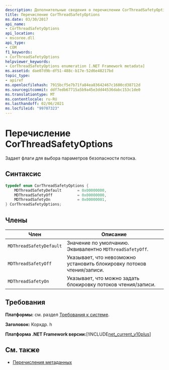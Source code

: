 ```yaml
---
description: Дополнительные сведения о перечислении CorThreadSafetyOptions
title: Перечисление CorThreadSafetyOptions
ms.date: 03/30/2017
api_name:
- CorThreadSafetyOptions
api_location:
- mscoree.dll
api_type:
- COM
f1_keywords:
- CorThreadSafetyOptions
helpviewer_keywords:
- CorThreadSafetyOptions enumeration [.NET Framework metadata]
ms.assetid: dae07d9b-df51-488c-b17e-52d6e48217bd
topic_type:
- apiref
ms.openlocfilehash: 7915bcf5e7b71fa84ea83642467c1600cd38712d
ms.sourcegitcommit: ddf7edb67715a5b9a45e3dd44536dabc153c1de0
ms.translationtype: MT
ms.contentlocale: ru-RU
ms.lasthandoff: 02/06/2021
ms.locfileid: "99707323"
---
```

# <a name="corthreadsafetyoptions-enumeration"></a>Перечисление CorThreadSafetyOptions

Задает флаги для выбора параметров безопасности потока.

## <a name="syntax"></a>Синтаксис

```cpp
typedef enum CorThreadSafetyOptions {
    MDThreadSafetyDefault       = 0x00000000,
    MDThreadSafetyOff           = 0x00000000,
    MDThreadSafetyOn            = 0x00000001,
} CorThreadSafetyOptions;
```

## <a name="members"></a>Члены

|Член|Описание|
|------------|-----------------|
|`MDThreadSafetyDefault`|Значение по умолчанию. Эквивалентно `MDThreadSafetyOff`.|
|`MDThreadSafetyOff`|Указывает, что невозможно установить блокировку потоков чтения/записи.|
|`MDThreadSafetyOn`|Указывает, что можно задать блокировку потоков чтения/записи.|

## <a name="requirements"></a>Требования

**Платформы:** см. раздел [Требования к системе](../../get-started/system-requirements.md).

**Заголовок:** Корхдр. h

**Платформа .NET Framework версии:**[!INCLUDE[net_current_v10plus](../../../../includes/net-current-v10plus-md.md)]

## <a name="see-also"></a>См. также

- [Перечисления метаданных](metadata-enumerations.md)
